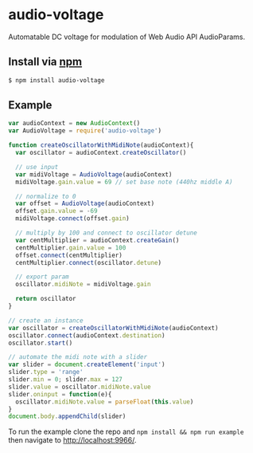 audio-voltage
===

Automatable DC voltage for modulation of Web Audio API AudioParams.

## Install via [npm](https://npmjs.org/package/audio-voltage)

```bash
$ npm install audio-voltage
```

## Example

```js
var audioContext = new AudioContext()
var AudioVoltage = require('audio-voltage')

function createOscillatorWithMidiNote(audioContext){
  var oscillator = audioContext.createOscillator()

  // use input
  var midiVoltage = AudioVoltage(audioContext)
  midiVoltage.gain.value = 69 // set base note (440hz middle A)

  // normalize to 0
  var offset = AudioVoltage(audioContext)
  offset.gain.value = -69
  midiVoltage.connect(offset.gain)

  // multiply by 100 and connect to oscillator detune
  var centMultiplier = audioContext.createGain()
  centMultiplier.gain.value = 100
  offset.connect(centMultiplier)
  centMultiplier.connect(oscillator.detune)

  // export param
  oscillator.midiNote = midiVoltage.gain

  return oscillator
}

// create an instance
var oscillator = createOscillatorWithMidiNote(audioContext)
oscillator.connect(audioContext.destination)
oscillator.start()

// automate the midi note with a slider
var slider = document.createElement('input')
slider.type = 'range'
slider.min = 0; slider.max = 127
slider.value = oscillator.midiNote.value
slider.oninput = function(e){
  oscillator.midiNote.value = parseFloat(this.value)
}
document.body.appendChild(slider)
```

To run the example clone the repo and `npm install && npm run example` then navigate to [http://localhost:9966/](http://localhost:9966/).